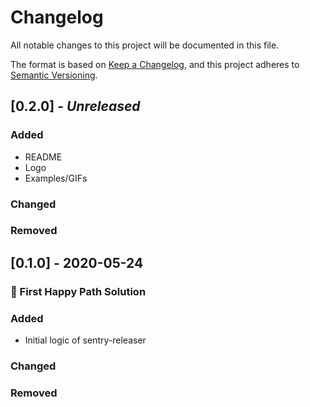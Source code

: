 # Changelog

All notable changes to this project will be documented in this file.

The format is based on [Keep a Changelog](https://keepachangelog.com/en/1.0.0/),
and this project adheres to [Semantic Versioning](https://semver.org/spec/v2.0.0.html).

## [0.2.0] - _Unreleased_

### Added

- README
- Logo
- Examples/GIFs

### Changed

### Removed

## [0.1.0] - 2020-05-24

### 🚀 First Happy Path Solution

### Added

- Initial logic of sentry-releaser

### Changed

### Removed
